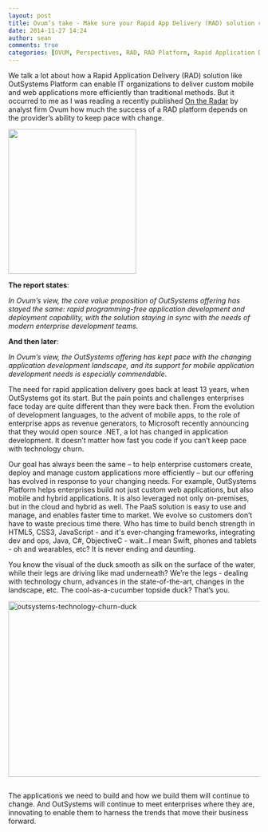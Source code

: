 ```yaml
---
layout: post
title: Ovum’s take - Make sure your Rapid App Delivery (RAD) solution can keep up
date: 2014-11-27 14:24
author: sean
comments: true
categories: [OVUM, Perspectives, RAD, RAD Platform, Rapid Application Delivery]
---
```

We talk a lot about how a Rapid Application Delivery (RAD) solution like OutSystems Platform can enable IT organizations to deliver custom mobile and web applications more efficiently than traditional methods. But it occurred to me as I was reading a recently published <a title="On the Radar - RAD Solution" href="http://www.outsystems.com/1/app-development-paas/">On the Radar</a> by analyst firm Ovum how much the success of a RAD platform depends on the provider’s ability to keep pace with change.<!--more-->

<a href="http://www.outsystems.com/1/app-development-paas/"><img class="alignright" src="http://www.outsystems.com/CMS_BackOffice/ResourceLink.aspx?ResourceName=app-development-paas-outsystems" alt="" width="256" height="290" /></a>

<strong>The report states</strong>:

<em>In Ovum’s view, the core value proposition of OutSystems offering has stayed the same: rapid programming-free application development and deployment capability, with the solution staying in sync with the needs of modern enterprise development teams.</em>

<strong>And then later</strong>:

<em>In Ovum’s view, the OutSystems offering has kept pace with the changing application development landscape, and its support for mobile application development needs is especially commendable</em>.

The need for rapid application delivery goes back at least 13 years, when OutSystems got its start. But the pain points and challenges enterprises face today are quite different than they were back then. From the evolution of development languages, to the advent of mobile apps, to the role of enterprise apps as revenue generators, to Microsoft recently announcing that they would open source .NET, a lot has changed in application development. It doesn’t matter how fast you code if you can’t keep pace with technology churn.

Our goal has always been the same – to help enterprise customers create, deploy and manage custom applications more efficiently – but our offering has evolved in response to your changing needs. For example, OutSystems Platform helps enterprises build not just custom web applications, but also mobile and hybrid applications. It is also leveraged not only on-premises, but in the cloud and hybrid as well. The PaaS solution is easy to use and manage, and enables faster time to market. We evolve so customers don’t have to waste precious time there. Who has time to build bench strength in HTML5, CSS3, JavaScript - and it's ever-changing frameworks, integrating dev and ops, Java, C#, ObjectiveC - wait...I mean Swift, phones and tablets - oh and wearables, etc? It is never ending and daunting.

You know the visual of the duck smooth as silk on the surface of the water, while their legs are driving like mad underneath? We’re the legs - dealing with technology churn, advances in the state-of-the-art, changes in the landscape, etc. The cool-as-a-cucumber topside duck? That’s you.

<img class="aligncenter size-full wp-image-2123" src="https://www.outsystems.com/blog/wp-content/uploads/2014/11/outsystems-technology-churn-duck1.jpg" alt="outsystems-technology-churn-duck" width="580" height="352" />
<p style="padding-top: 15px;">The applications we need to build and how we build them will continue to change. And OutSystems will continue to meet enterprises where they are, innovating to enable them to harness the trends that move their business forward.</p>
&nbsp;

&nbsp;
